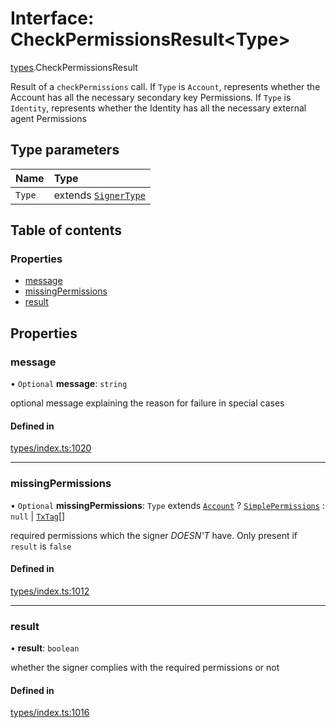 # Interface: CheckPermissionsResult<Type\>

[types](../wiki/types).CheckPermissionsResult

Result of a `checkPermissions` call. If `Type` is `Account`, represents whether the Account
  has all the necessary secondary key Permissions. If `Type` is `Identity`, represents whether the
  Identity has all the necessary external agent Permissions

## Type parameters

| Name | Type |
| :------ | :------ |
| `Type` | extends [`SignerType`](../wiki/types.SignerType) |

## Table of contents

### Properties

- [message](../wiki/types.CheckPermissionsResult#message)
- [missingPermissions](../wiki/types.CheckPermissionsResult#missingpermissions)
- [result](../wiki/types.CheckPermissionsResult#result)

## Properties

### message

• `Optional` **message**: `string`

optional message explaining the reason for failure in special cases

#### Defined in

[types/index.ts:1020](https://github.com/PolymeshAssociation/polymesh-sdk/blob/16e8c2ca/src/types/index.ts#L1020)

___

### missingPermissions

• `Optional` **missingPermissions**: `Type` extends [`Account`](../wiki/types.SignerType#account) ? [`SimplePermissions`](../wiki/types.SimplePermissions) : ``null`` \| [`TxTag`](../wiki/generated.types#txtag)[]

required permissions which the signer *DOESN'T* have. Only present if `result` is `false`

#### Defined in

[types/index.ts:1012](https://github.com/PolymeshAssociation/polymesh-sdk/blob/16e8c2ca/src/types/index.ts#L1012)

___

### result

• **result**: `boolean`

whether the signer complies with the required permissions or not

#### Defined in

[types/index.ts:1016](https://github.com/PolymeshAssociation/polymesh-sdk/blob/16e8c2ca/src/types/index.ts#L1016)
